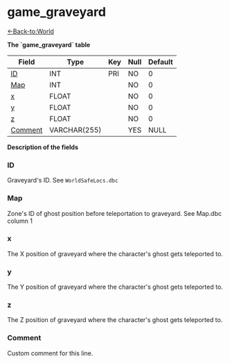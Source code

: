 # game_graveyard

[<-Back-to:World](database-world)

**The \`game_graveyard\` table**

| Field               | Type         | Key | Null | Default |
| ------------------- | ------------ | --- | ---- | ------- |
| [ID](#id)           | INT          | PRI | NO   | 0       |
| [Map](#map)         | INT          |     | NO   | 0       |
| [x](#x)             | FLOAT        |     | NO   | 0       |
| [y](#y)             | FLOAT        |     | NO   | 0       |
| [z](#z)             | FLOAT        |     | NO   | 0       |
| [Comment](#omment) | VARCHAR(255) |     | YES  | NULL    |

**Description of the fields**

### ID

Graveyard's ID. See `WorldSafeLocs.dbc`

### Map

Zone's ID of ghost position before teleportation to graveyard. See Map.dbc column 1

### x

The X position of graveyard where the character's ghost gets teleported to.

### y

The Y position of graveyard where the character's ghost gets teleported to.

### z

The Z position of graveyard where the character's ghost gets teleported to.

### Comment

Custom comment for this line.
